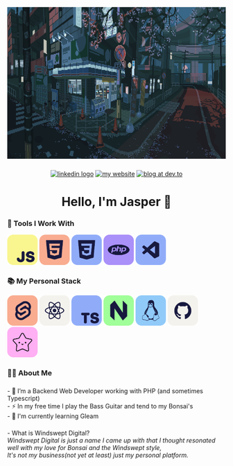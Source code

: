 <div align="center">
  <img height="350" src="images/japan-banner.gif"  />
</div>

###

<div align="center">
  <a href="https://www.linkedin.com/in/jasper-clarke"><img src="https://img.shields.io/static/v1?message=LinkedIn&logo=linkedin&label=&color=0077B5&logoColor=white&labelColor=&style=for-the-badge" height="28" alt="linkedin logo"  /></a>
  <a href="https://jasperclarke.com"><img src="https://img.shields.io/static/v1?message=Website&label=&color=37996B&logoColor=white&labelColor=&style=for-the-badge" height="28" alt="my website"  /></a>
  <a href="https://dev.to/jasper-clarke"><img src="https://img.shields.io/static/v1?message=Blog&logo=dev.to&label=&color=818CF8&logoColor=white&labelColor=&style=for-the-badge" height="28" alt="blog at dev.to"  /></a>
</div>

###

<h1 align="center">Hello, I'm Jasper 👋</h1>

###

<h3 align="left">🧰 Tools I Work With</h3>

<div>
  <img src="https://github.com/Nighty3098/DevIcons/blob/main/badges/badges_javascript.png?raw=true" width=70>
  <img src="https://github.com/Nighty3098/DevIcons/blob/main/badges/badges_html.png?raw=true" width=70>
  <img src="https://github.com/Nighty3098/DevIcons/blob/main/badges/badges_css.png?raw=true" width=70>
  <img src="https://github.com/Nighty3098/DevIcons/blob/main/badges/badges_php.png?raw=true" width=70>
  <img src="https://github.com/Nighty3098/DevIcons/blob/main/badges/badges_vscode.png?raw=true" width=70>
</div>

###

<h3 align="left">📚 My Personal Stack</h3>

<div>
  <img src="https://github.com/Nighty3098/DevIcons/blob/main/badges/badges_svelte.png?raw=true" width=70>
  <img src="https://github.com/Nighty3098/DevIcons/blob/main/badges/badges_react.png?raw=true" width=70>
  <img src="https://github.com/Nighty3098/DevIcons/blob/main/badges/badges_typescript.png?raw=true" width=70>
  <img src="https://github.com/Nighty3098/DevIcons/blob/main/badges/badges_nvim.png?raw=true" width=70>
  <img src="https://github.com/Nighty3098/DevIcons/blob/main/badges/badges_linux.png?raw=true" width=70>
  <img src="https://github.com/Nighty3098/DevIcons/blob/main/badges/badges_git.png?raw=true" width=70>
  <img src="https://github.com/Nighty3098/DevIcons/blob/main/badges/badges_gleam.png?raw=true" width=70>
</div>

###

<h3 align="left">👩‍💻  About Me</h3>

###

<p align="left">- 🔭 I’m a Backend Web Developer working with PHP (and sometimes Typescript)<br>- ⚡ In my free time I play the Bass Guitar and tend to my Bonsai's<br>- 📗 I'm currently learning Gleam</p>

###

<p align="left">- What is Windswept Digital?<br><i>Windswept Digital is just a name I came up with that I thought resonated well with my love for Bonsai and the Windswept style, <br>It's not my business(not yet at least) just my personal platform.</i></p>


